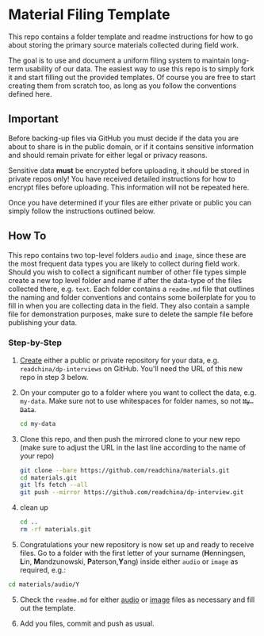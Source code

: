 # Material Filing Template
This repo contains a folder template and readme instructions for how to go about storing the primary source materials collected during field work.

The goal is to use and document a uniform filing system to maintain long-term usability of our data. The easiest way to use this repo is to simply fork it and start filling out the provided templates. Of course you are free to start creating them from scratch too, as long as you follow the conventions defined here.


## Important
Before backing-up files via GitHub you must decide if the data you are about to share is in the public domain, or if it contains sensitive information and should remain private for either legal or privacy reasons.

Sensitive data **must** be encrypted before uploading, it should be stored in private repos only! You have received detailed instructions for how to encrypt files before uploading. This information will not be repeated here.

Once you have determined if your files are either private or public you can simply follow the instructions outlined below.

## How To
This repo contains two top-level folders `audio` and `image`, since these are the most frequent data types you are likely to collect during field work. Should you wish to collect a significant number of other file types simple create a new top level folder and name if after the data-type of the files collected there, e.g. `text`. Each folder contains a `readme.md` file that outlines the naming and folder conventions and contains some boilerplate for you to fill in when you are collecting data in the field. They also contain a sample file for demonstration purposes, make sure to delete the sample file before publishing your data.


### Step-by-Step
1.  [Create](https://help.github.com/articles/creating-a-new-repository/) either a public or private repository for your data, e.g. `readchina/dp-interviews` on GitHub. You'll need the URL of this new repo in step 3 below.

2.  On your computer go to a folder where you want to collect the data, e.g. `my-data`. Make sure not to use whitespaces for folder names, so not ~~`My Data`~~.
    ```bash
    cd my-data
    ```

3.  Clone this repo, and then push the mirrored clone to your new repo (make sure to adjust the URL in the last line according to the name of your repo)
    ```bash
    git clone --bare https://github.com/readchina/materials.git
    cd materials.git
    git lfs fetch --all
    git push --mirror https://github.com/readchina/dp-interview.git
    ```

   1.  clean up
       ```bash
       cd ..
       rm -rf materials.git
       ```

4.  Congratulations your new repository is now set up and ready to receive files. Go to a folder with the first letter of your surname (**H**enningsen, **L**in, **M**andzunowski, **P**aterson,**Y**ang) inside either `audio` or `image` as required, e.g.:

```bash
cd materials/audio/Y
```

5.  Check the `readme.md` for either [audio](image/readme.md) or [image](audio/readme.md) files as necessary and fill out the template.

6.  Add you files, commit and push as usual.

